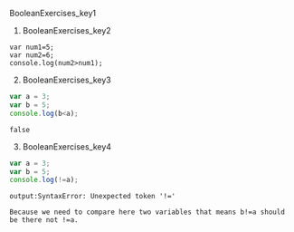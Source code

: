 BooleanExercises_key1


1. BooleanExercises_key2
```solution
var num1=5;
var num2=6;
console.log(num2>num1);
```

2. BooleanExercises_key3
```javascript
var a = 3;
var b = 5;
console.log(b<a);
```

```solution
false
```

3. BooleanExercises_key4
```javascript
var a = 3;
var b = 5;
console.log(!=a);
```
```solution
output:SyntaxError: Unexpected token '!=' 

Because we need to compare here two variables that means b!=a should be there not !=a.
```
